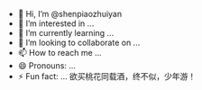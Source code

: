 - 👋 Hi, I’m @shenpiaozhuiyan
- 👀 I’m interested in ...
- 🌱 I’m currently learning ...
- 💞️ I’m looking to collaborate on ...
- 📫 How to reach me ...
- 😄 Pronouns: ...
- ⚡ Fun fact: ...
欲买桃花同载酒，终不似，少年游！
<!---
shenpiaozhuiyan/shenpiaozhuiyan is a ✨ special ✨ repository because its `README.md` (this file) appears on your GitHub profile.
You can click the Preview link to take a look at your changes.
--->
